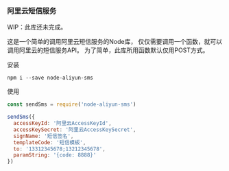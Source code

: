 ### 阿里云短信服务

WIP：此库还未完成。

这是一个简单的调用阿里云短信服务的Node库， 仅仅需要调用一个函数，就可以调用阿里云的短信服务API。
为了简单，此库所用函数默认仅用POST方式。

安装
```shell
npm i --save node-aliyun-sms
```

使用
```js
const sendSms = require('node-aliyun-sms')

sendSms({
  accessKeyId: '阿里云AccessKeyId',
  accessKeySecret: '阿里云AccessKeySecret',
  signName: '短信签名',
  templateCode: '短信模板',
  to: '13312345678;13212345678',
  paramString: '{code: 8888}'
})
```

